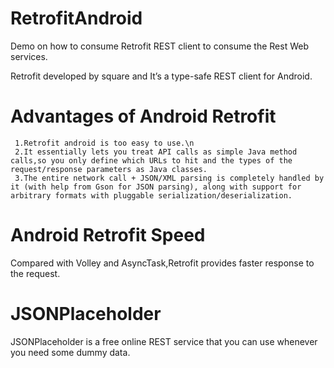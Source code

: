# RetrofitAndroid
Demo on how to consume Retrofit REST client to consume the Rest Web services.

Retrofit developed by square and It’s a type-safe REST client for Android.


# Advantages of Android Retrofit
     1.Retrofit android is too easy to use.\n 
     2.It essentially lets you treat API calls as simple Java method calls,so you only define which URLs to hit and the types of the request/response parameters as Java classes.  
     3.The entire network call + JSON/XML parsing is completely handled by it (with help from Gson for JSON parsing), along with support for arbitrary formats with pluggable serialization/deserialization.
# Android Retrofit Speed
  Compared with Volley and AsyncTask,Retrofit provides faster response to the request.
# JSONPlaceholder
  JSONPlaceholder is a free online REST service that you can use whenever you need some dummy data.
